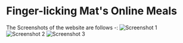 # Finger-licking Mat's Online Meals
The Screenshots of the website  are follows -:
![Screenshot 1](<screenshot 1.png>)
![Screenshot 2](<screenshot 2.png>)
![Screenshot 3](<screenshot 3.png>)
